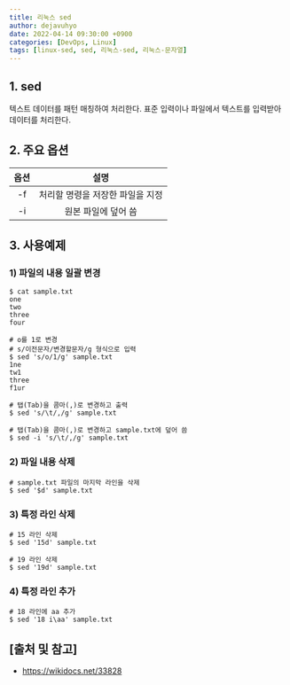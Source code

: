 ```yaml
---
title: 리눅스 sed
author: dejavuhyo
date: 2022-04-14 09:30:00 +0900
categories: [DevOps, Linux]
tags: [linux-sed, sed, 리눅스-sed, 리눅스-문자열]
---
```


## 1. sed
텍스트 데이터를 패턴 매칭하여 처리한다. 표준 입력이나 파일에서 텍스트를 입력받아 데이터를 처리한다.

## 2. 주요 옵션

| 옵션 | 설명 |
|:---:|:---:|
| -f | 처리할 명령을 저장한 파일을 지정 |
| -i | 원본 파일에 덮어 씀 |

## 3. 사용예제

### 1) 파일의 내용 일괄 변경

```shell
$ cat sample.txt
one
two
three
four

# o를 1로 변경 
# s/이전문자/변경할문자/g 형식으로 입력
$ sed 's/o/1/g' sample.txt 
1ne
tw1
three
f1ur

# 탭(Tab)을 콤마(,)로 변경하고 출력
$ sed 's/\t/,/g' sample.txt

# 탭(Tab)을 콤마(,)로 변경하고 sample.txt에 덮어 씀
$ sed -i 's/\t/,/g' sample.txt
```

### 2) 파일 내용 삭제

```shell
# sample.txt 파일의 마지막 라인을 삭제
$ sed '$d' sample.txt
```

### 3) 특정 라인 삭제

```shell
# 15 라인 삭제
$ sed '15d' sample.txt

# 19 라인 삭제
$ sed '19d' sample.txt
```

### 4) 특정 라인 추가

```shell
# 18 라인에 aa 추가
$ sed '18 i\aa' sample.txt
```

## [출처 및 참고]
* <https://wikidocs.net/33828>

